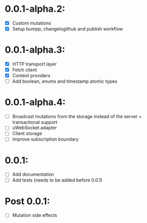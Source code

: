 # 0.0.1-alpha.2:

- [X] Custom mutations
- [X] Setup bumpp, changelogithub and publish workflow

# 0.0.1-alpha.3:

- [X] HTTP transport layer
- [X] Fetch client
- [X] Context providers
- [ ] Add boolean, enums and timestamp atomic types

# 0.0.1-alpha.4:

- [ ] Broadcast mutations from the storage instead of the server + transactional support
- [ ] uWebSocket adapter
- [ ] Client storage
- [ ] Improve subscription boundary

# 0.0.1:

- [ ] Add documentation
- [ ] Add tests (needs to be added before 0.0.1)

# Post 0.0.1:

- [ ] Mutation side effects